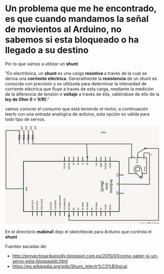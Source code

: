 # Un problema que me he encontrado, es que cuando mandamos la señal de movientos al Arduino, no sabemos si esta bloqueado o ha llegado a su destino

Por lo que vamos a utilizar un **shunt**

"En electrónica, un **shunt** es una carga **resistiva** a través de la cual se deriva una **corriente eléctrica**. Generalmente la **resistencia** de un shunt es conocida con precisión y es utilizada para determinar la intensidad de corriente eléctrica que fluye a través de esta carga, mediante la medición de la diferencia de tensión o **voltaje** a través de ella, valiéndose de ello de la **ley de Ohm (I = V/R)**."

vamos conocer el consumo que está teniendo el motor, a continuación leerlo con una entrada analógica de arduino, esta opción es válida para todo tipo de servos.

<IMG  SRC="/images/Esquemaservobloqueo_esquema_02.jpg" W ALT="Esquema Shunt Arduino">


En el directorio **makina1** dejo el sketchbook para Arduino que controla el **shunt**

Fuentes sacadas de:
- http://proyectosarduinodiy.blogspot.com.es/2015/01/como-saber-si-un-servo-esta-bloqueado.html
- https://es.wikipedia.org/wiki/Shunt_(electr%C3%B3nica)

